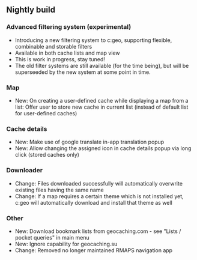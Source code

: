 ## Nightly build

### Advanced filtering system (experimental)
- Introducing a new filtering system to c:geo, supporting flexible, combinable and storable filters
- Available in both cache lists and map view
- This is work in progress, stay tuned!
- The old filter systems are still available (for the time being), but will be superseeded by the new system at some point in time.

### Map
- New: On creating a user-defined cache while displaying a map from a list: Offer user to store new cache in current list (instead of default list for user-defined caches)

### Cache details
- New: Make use of google translate in-app translation popup
- New: Allow changing the assigned icon in cache details popup via long click (stored caches only)

### Downloader
- Change: Files downloaded successfully will automatically overwrite existing files having the same name
- Change: If a map requires a certain theme which is not installed yet, c:geo will automatically download and install that theme as well

### Other
- New: Download bookmark lists from geocaching.com - see "Lists / pocket queries" in main menu
- New: Ignore capability for geocaching.su
- Change: Removed no longer maintained RMAPS navigation app
